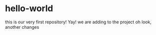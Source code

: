 # hello-world
this is our very first repository! Yay!
we are adding to the project 
oh look, another changes
